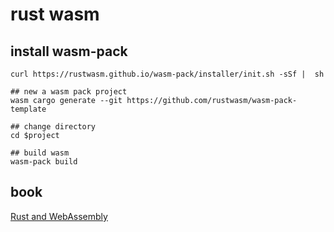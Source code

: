 # rust wasm

## install wasm-pack

```
curl https://rustwasm.github.io/wasm-pack/installer/init.sh -sSf |  sh

## new a wasm pack project
wasm cargo generate --git https://github.com/rustwasm/wasm-pack-template

## change directory
cd $project

## build wasm
wasm-pack build
```

## book
[Rust and WebAssembly](https://rustwasm.github.io/docs/book/)
